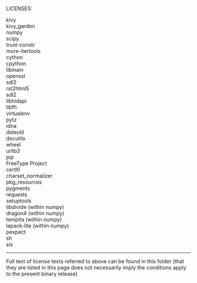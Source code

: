 LICENSES:  
  
kivy  
kivy_garden  
numpy  
scipy  
trust-constr  
more-itertools  
cython  
cpython  
libmain  
openssl  
sdl2  
rst2html5  
sdl2  
libhidapi  
libffi  
virtualenv  
pytz  
idna  
dateutil  
docutils  
wheel  
urlib3  
pip  
FreeType Project  
certifi  
charset_normalizer  
pkg_resources  
pygments  
requests  
setuptools  
libdivide (within numpy)  
dragon4 (within numpy)  
tempita (within numpy)  
lapack-lite (within numpy)  
pexpect  
sh  
six  
  
_______________________________________________________________________________________  
Full text of license texts referred to above can be found in this folder (that they are
listed in this page does not necessarily imply the conditions apply to the
present binary release)